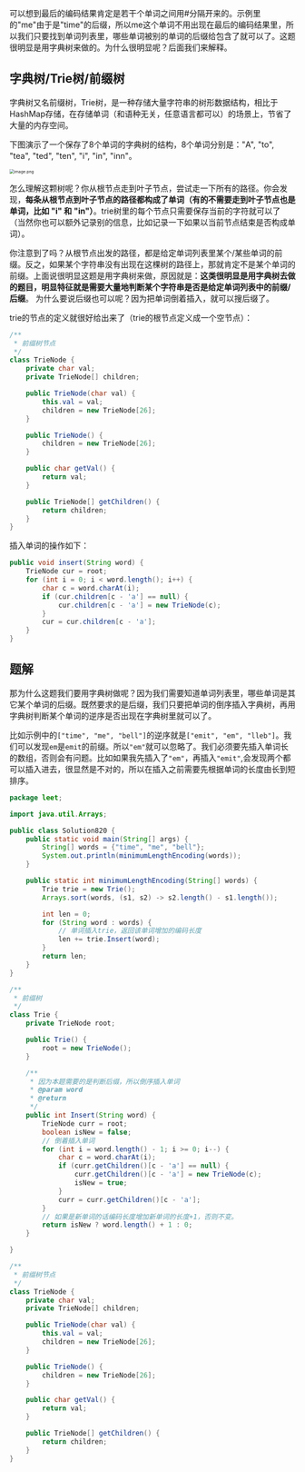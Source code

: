 可以想到最后的编码结果肯定是若干个单词之间用#分隔开来的。示例里的"me"由于是"time"的后缀，所以me这个单词不用出现在最后的编码结果里，所以我们只要找到单词列表里，哪些单词被别的单词的后缀给包含了就可以了。这题很明显是用字典树来做的。为什么很明显呢？后面我们来解释。



## 字典树/Trie树/前缀树

字典树又名前缀树，Trie树，是一种存储大量字符串的树形数据结构，相比于HashMap存储，在存储单词（和语种无关，任意语言都可以）的场景上，节省了大量的内存空间。

下图演示了一个保存了8个单词的字典树的结构，8个单词分别是："A", "to", "tea", "ted", "ten", "i", "in", "inn"。

<img src="https://pic.leetcode-cn.com/22975162d4df780a94bfe38c79f72f9bca39e9083f08008b8a279d9f82a3e82f-image.png" alt="image.png" style="zoom:50%;" />

怎么理解这颗树呢？你从根节点走到叶子节点，尝试走一下所有的路径。你会发现，**每条从根节点到叶子节点的路径都构成了单词（有的不需要走到叶子节点也是单词，比如 "i" 和 "in"）**。trie树里的每个节点只需要保存当前的字符就可以了（当然你也可以额外记录别的信息，比如记录一下如果以当前节点结束是否构成单词）。

你注意到了吗？从根节点出发的路径，都是给定单词列表里某个/某些单词的前缀。反之，如果某个字符串没有出现在这棵树的路径上，那就肯定不是某个单词的前缀。上面说很明显这题是用字典树来做，原因就是：**这类很明显是用字典树去做的题目，明显特征就是需要大量地判断某个字符串是否是给定单词列表中的前缀/后缀**。 为什么要说后缀也可以呢？因为把单词倒着插入，就可以搜后缀了。

trie的节点的定义就很好给出来了（trie的根节点定义成一个空节点）：

```java
/**
 * 前缀树节点
 */
class TrieNode {
    private char val;
    private TrieNode[] children;

    public TrieNode(char val) {
        this.val = val;
        children = new TrieNode[26];
    }

    public TrieNode() {
        children = new TrieNode[26];
    }

    public char getVal() {
        return val;
    }

    public TrieNode[] getChildren() {
        return children;
    }
}
```

插入单词的操作如下：

```java
public void insert(String word) {
    TrieNode cur = root;
    for (int i = 0; i < word.length(); i++) {
        char c = word.charAt(i);
        if (cur.children[c - 'a'] == null) {
            cur.children[c - 'a'] = new TrieNode(c);
        }
        cur = cur.children[c - 'a'];
    }
}
```

## 题解

那为什么这题我们要用字典树做呢？因为我们需要知道单词列表里，哪些单词是其它某个单词的后缀。既然要求的是后缀，我们只要把单词的倒序插入字典树，再用字典树判断某个单词的逆序是否出现在字典树里就可以了。

比如示例中的`["time", "me", "bell"]`的逆序就是`["emit", "em", "lleb"]`。我们可以发现`em`是`emit`的前缀。所以`"em"`就可以忽略了。我们必须要先插入单词长的数组，否则会有问题。比如如果我先插入了`"em"`，再插入`"emit"`,会发现两个都可以插入进去，很显然是不对的，所以在插入之前需要先根据单词的长度由长到短排序。

```java
package leet;

import java.util.Arrays;

public class Solution820 {
    public static void main(String[] args) {
        String[] words = {"time", "me", "bell"};
        System.out.println(minimumLengthEncoding(words));
    }

    public static int minimumLengthEncoding(String[] words) {
        Trie trie = new Trie();
        Arrays.sort(words, (s1, s2) -> s2.length() - s1.length());

        int len = 0;
        for (String word : words) {
            // 单词插入trie，返回该单词增加的编码长度
            len += trie.Insert(word);
        }
        return len;
    }
}

/**
 * 前缀树
 */
class Trie {
    private TrieNode root;

    public Trie() {
        root = new TrieNode();
    }

    /**
     * 因为本题需要的是判断后缀，所以倒序插入单词
     * @param word
     * @return
     */
    public int Insert(String word) {
        TrieNode curr = root;
        boolean isNew = false;
        // 倒着插入单词
        for (int i = word.length() - 1; i >= 0; i--) {
            char c = word.charAt(i);
            if (curr.getChildren()[c - 'a'] == null) {
                curr.getChildren()[c - 'a'] = new TrieNode(c);
                isNew = true;
            }
            curr = curr.getChildren()[c - 'a'];
        }
        // 如果是新单词的话编码长度增加新单词的长度+1，否则不变。
        return isNew ? word.length() + 1 : 0;
    }

}

/**
 * 前缀树节点
 */
class TrieNode {
    private char val;
    private TrieNode[] children;

    public TrieNode(char val) {
        this.val = val;
        children = new TrieNode[26];
    }

    public TrieNode() {
        children = new TrieNode[26];
    }

    public char getVal() {
        return val;
    }

    public TrieNode[] getChildren() {
        return children;
    }
}
```

